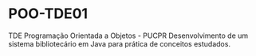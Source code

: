 # POO-TDE01
TDE Programação Orientada a Objetos - PUCPR
Desenvolvimento de um sistema bibliotecário em Java para prática de conceitos estudados.
